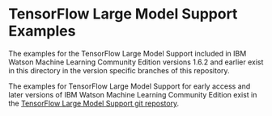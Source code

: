 # TensorFlow Large Model Support Examples

The examples for the TensorFlow Large Model Support included in IBM Watson
Machine Learning Community Edition versions 1.6.2 and earlier exist in this
directory in the version specific branches of this repository.

The examples for TensorFlow Large Model Support for early access and
later versions of IBM Watson Machine Learning Community Edition exist in
 the [TensorFlow Large Model Support git repostory](https://github.com/IBM/tensorflow-large-model-support).
